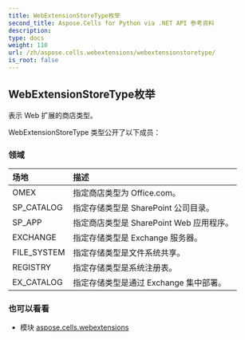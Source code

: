 ```yaml
---
title: WebExtensionStoreType枚举
second_title: Aspose.Cells for Python via .NET API 参考资料
description:
type: docs
weight: 110
url: /zh/aspose.cells.webextensions/webextensionstoretype/
is_root: false
---
```

## WebExtensionStoreType枚举
表示 Web 扩展的商店类型。



WebExtensionStoreType 类型公开了以下成员：

### 领域
|场地|描述|
| :- | :- |
| OMEX |指定商店类型为 Office.com。|
| SP_CATALOG |指定存储类型是 SharePoint 公司目录。|
| SP_APP |指定商店类型是 SharePoint Web 应用程序。|
| EXCHANGE |指定存储类型是 Exchange 服务器。|
| FILE_SYSTEM |指定存储类型是文件系统共享。|
| REGISTRY |指定存储类型是系统注册表。|
| EX_CATALOG |指定存储类型是通过 Exchange 集中部署。|



### 也可以看看
* 模块 [aspose.cells.webextensions](..)
